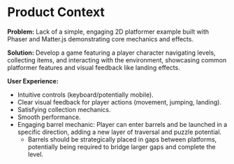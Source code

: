 # Product Context

**Problem:** Lack of a simple, engaging 2D platformer example built with Phaser and Matter.js demonstrating core mechanics and effects.

**Solution:** Develop a game featuring a player character navigating levels, collecting items, and interacting with the environment, showcasing common platformer features and visual feedback like landing effects.

**User Experience:**

- Intuitive controls (keyboard/potentially mobile).
- Clear visual feedback for player actions (movement, jumping, landing).
- Satisfying collection mechanics.
- Smooth performance.
- Engaging barrel mechanic: Player can enter barrels and be launched in a specific direction, adding a new layer of traversal and puzzle potential.
  - Barrels should be strategically placed in gaps between platforms, potentially being required to bridge larger gaps and complete the level.
